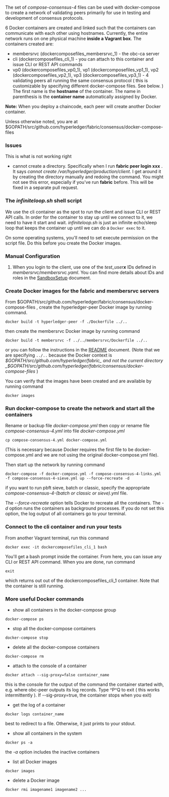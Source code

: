 The set of *compose-consensus-4* files can be used with docker-compose to create a network of validating peers primarily for use in testing and development of consensus protocols.

6 Docker containers are created and linked such that the containers can communicate with each other using hostnames. Currently, the entire network runs on one physical machine **inside a Vagrant box**. The containers created are:
* membersrvc (dockercomposefiles_membersrvc_1) - the obc-ca server
* cli (dockercomposefiles_cli_1) - you can attach to this container and issue CLI or REST API commands
* vp0 (dockercomposefiles_vp0_1), vp1 (dockercomposefiles_vp1_1), vp2 (dockercomposefiles_vp2_1), vp3 (dockercomposefiles_vp3_1) - 4 validating peers all running the same consensus protocol ( this is customizable by specifying different docker-compose files. See below. )
The first name is the **hostname** of the container. The name in parenthesis is the **container name** automatically assigned by Docker.

**Note:** When you deploy a chaincode, each peer will create another Docker container.

Unless otherwise noted, you are at $GOPATH/src/github.com/hyperledger/fabric/consensus/docker-compose-files

### Issues
This is what is not working right
* cannot create a directory. Specifically when I run **fabric peer login xxx** . It says *cannot create /var/hyperledger/production/client*. I get around it by creating the directory manually and redoing the command. You might not see this error, especially if you've run **fabric** before. This will be fixed in a separate pull request.

### The *infiniteloop.sh* shell script
We use the cli container as the spot to run the client and issue CLI or REST API calls. In order for the container to stay up until we connect to it, we need to have it start and wait. *infiniteloop.sh* is just an infinite echo/sleep loop that keeps the container up until we can do a `Docker exec` to it.

On some operating systems, you'll need to set execute permission on the script file. Do this before you create the Docker images.

### Manual Configuration
 1. When you login to the client, use one of the _test_user**x**_ IDs defined in _membersrvc/membersrvc.yaml_. You can find more details about IDs and roles in the [SandboxSetup](https://github.com/hyperledger/fabric/blob/master/api/SandboxSetup.md) document.


 ### Create Docker images for the fabric and membersrvc servers
From $GOPATH/src/github.com/hyperledger/fabric/consensus/docker-compose-files , create the hyperledger-peer Docker image by running command.
```
docker build -t hyperledger-peer -f ./Dockerfile ../..
```
then create the membersrvc Docker image by running command
```
docker build -t membersrvc -f ../../membersrvc/Dockerfile ../..
```
or you can follow the instructions in the  [README](https://github.com/hyperledger/fabric/blob/master/README.md) document.
(Note that we are specifying `../..` because the Docker context is _$GOPATH/src/github.com/hyperledger/fabric_ and not the current directory _$GOPATH/src/github.com/hyperledger/fabric/consensus/docker-compose-files_ )

You can verify that the images have been created and are available by running command
```
docker images
```

### Run docker-compose to create the network and start all the containers
Rename or backup file *docker-compose.yml* then copy or rename file *compose-consensus-4.yml* into file *docker-compose.yml*
```
cp compose-consensus-4.yml docker-compose.yml
```
(This is necessary because Docker requires the first file to be docker-compose.yml and we are not using the original docker-compose.yml file).

Then start up the network by running command
```
docker-compose -f docker-compose.yml -f compose-consensus-4-links.yml -f compose-consensus-4-sieve.yml up --force-recreate -d
```
if you want to run pbft sieve, batch or classic, specify the appropriate *compose-consensus-4-(batch or classic or sieve).yml* file.

The *--force-recreate* option tells Docker to recreate all the containers.
The *-d* option runs the containers as background processes. If you do not set this option, the log output of all containers go to your terminal.

### Connect to the cli container and run your tests
From another Vagrant terminal, run this command
```
docker exec -it dockercomposefiles_cli_1 bash
```
You'll get a bash prompt inside the container. From here, you can issue any CLI or REST API command. When you are done, run command
```
exit
```
which returns out out of the dockercomposefiles_cli_1 container. Note that the container is still running.

### More useful Docker commands
* show all containers in the docker-compose group
```
docker-compose ps
```
* stop all the docker-compose containers
```
docker-compose stop
```
* delete all the docker-compose containers
```
docker-compose rm
```
* attach to the console of a container
```
docker attach --sig-proxy=false container_name
```
this is the console for the output of the command the container started with, e.g. where obc-peer outputs its log records.
Type ^P^Q to exit ( this works intermittently ). If --sig-proxy=true, the container stops when you exit)
* get the log of a container
```
docker logs container_name
```
best to redirect to a file. Otherwise, it just prints to your stdout.
* show all containers in the system
```
docker ps -a
```
the *-a* option includes the inactive containers
* list all Docker images
```
docker images
```
* delete a Docker image
```
docker rmi imagename1 imagename2 ...
```
